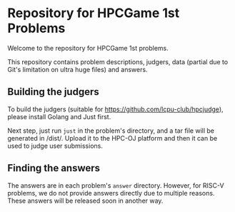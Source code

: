 # Repository for HPCGame 1st Problems

Welcome to the repository for HPCGame 1st problems.

This repository contains problem descriptions, judgers, data (partial due to Git's limitation on ultra huge files) and answers.

## Building the judgers

To build the judgers (suitable for <https://github.com/lcpu-club/hpcjudge>), please install Golang and Just first.

Next step, just run `just` in the problem's directory, and a tar file will be generated in /dist/. Upload it to the HPC-OJ platform and then it can be used to judge user submissions.

## Finding the answers

The answers are in each problem's `answer` directory. However, for RISC-V problems, we do not provide answers directly due to multiple reasons. These answers will be released soon in another way.
